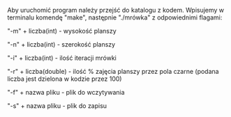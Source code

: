 Aby uruchomić program należy przejść do katalogu z kodem.
Wpisujemy w terminalu komendę "make",
następnie "./mrówka" z odpowiednimi flagami:

"-m" + liczba(int) - wysokość planszy 

"-n" + liczba(int) - szerokość planszy 

"-i" + liczba(int) - ilość iteracji mrówki 

"-r" + liczba(double) - ilość % zajęcia planszy przez pola czarne (podana liczba jest dzielona w kodzie przez 100)

"-f" + nazwa pliku - plik do wczytywania 

"-s" + nazwa pliku - plik do zapisu 
